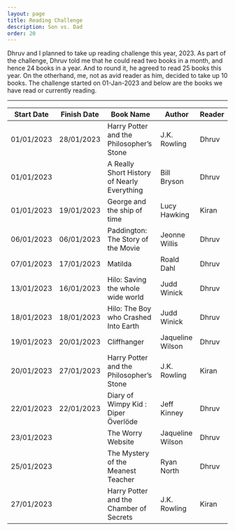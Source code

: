 ```yaml
---
layout: page
title: Reading Challenge
description: Son vs. Dad
order: 20
---
```


Dhruv and I planned to take up reading challenge this year, 2023. As part of the challenge, Dhruv told me that he could read two books in a month, and hence 24 books in a year. And to round it, he agreed to read 25 books this year. On the otherhand, me, not as avid reader as him, decided to take up 10 books. The challenge started on 01-Jan-2023 and below are the books we have read or currently reading.

<hr/>

Start Date | Finish Date | Book Name | Author | Reader |
--- | --- | --- | --- |--- |
01/01/2023 | 28/01/2023 | Harry Potter and the Philosopher’s Stone | J.K. Rowling | Dhruv |
01/01/2023 |  | A Really Short History of Nearly Everything | Bill Bryson | Dhruv |
01/01/2023 | 19/01/2023 |George and the ship of time | Lucy Hawking | Kiran |
06/01/2023 | 06/01/2023 | Paddington: The Story of the Movie | Jeonne Willis | Dhruv |
07/01/2023 | 17/01/2023 | Matilda | Roald Dahl | Dhruv |
13/01/2023 | 16/01/2023 | Hilo: Saving the whole wide world	| Judd Winick | Dhruv |
18/01/2023 | 18/01/2023 | Hilo: The Boy who Crashed Into Earth | Judd Winick | Dhruv |
19/01/2023 | 20/01/2023 | Cliffhanger | Jaqueline Wilson | Dhruv |
20/01/2023 | 27/01/2023 | Harry Potter and the Philosopher’s Stone | J.K. Rowling | Kiran |
22/01/2023 | 22/01/2023 | Diary of Wimpy Kid : Diper Överlöde | Jeff Kinney | Dhruv |
23/01/2023 |  | The Worry Website | Jaqueline Wilson | Dhruv |
25/01/2023 |  | The Mystery of the Meanest Teacher | Ryan North | Dhruv |
27/01/2023 |  | Harry Potter and the Chamber of Secrets | J.K. Rowling | Kiran |